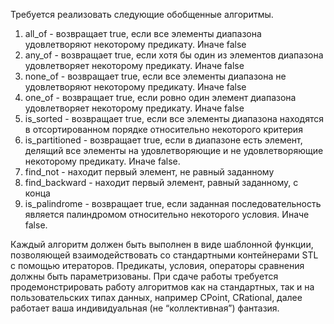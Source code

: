 Требуется реализовать следующие обобщенные алгоритмы.
1. all_of - возвращает true, если все элементы диапазона удовлетворяют
некоторому предикату. Иначе false
2. any_of - возвращает true, если хотя бы один из элементов диапазона
удовлетворяет некоторому предикату. Иначе false
3. none_of - возвращает true, если все элементы диапазона не удовлетворяют
некоторому предикату. Иначе false
4. one_of - возвращает true, если ровно один элемент диапазона удовлетворяет
некоторому предикату. Иначе false
5. is_sorted - возвращает true, если все элементы диапазона находятся в
отсортированном порядке относительно некоторого критерия
6. is_partitioned - возвращает true, если в диапазоне есть элемент, делящий все
элементы на удовлетворяющие и не удовлетворяющие некоторому предикату.
Иначе false.
7. find_not - находит первый элемент, не равный заданному
8. find_backward - находит первый элемент, равный заданному, с конца
9. is_palindrome - возвращает true, если заданная последовательность является
палиндромом относительно некоторого условия. Иначе false.

Каждый алгоритм должен быть выполнен в виде шаблонной функции,
позволяющей взаимодействовать со стандартными контейнерами STL с
помощью итераторов. Предикаты, условия, операторы сравнения
должны быть параметризованы.
При сдаче работы требуется продемонстрировать работу алгоритмов как
на стандартных, так и на пользовательских типах данных, например
CPoint, CRational, далее работает ваша индивидуальная (не
“коллективная”) фантазия.
